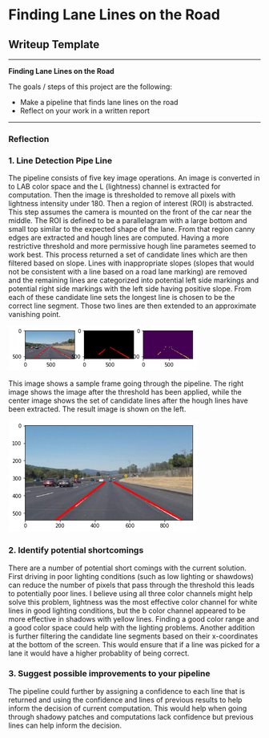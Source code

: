 # **Finding Lane Lines on the Road** 

## Writeup Template

---

**Finding Lane Lines on the Road**

The goals / steps of this project are the following:
* Make a pipeline that finds lane lines on the road
* Reflect on your work in a written report



---

### Reflection

### 1. Line Detection Pipe Line

The pipeline consists of five key image operations. An image is converted in to LAB color space and the L (lightness) channel is extracted for computation. Then the image is thresholded to remove all pixels with lightness intensity under 180. Then a region of interest (ROI) is abstracted. This step assumes the camera is mounted on the front of the car near the middle. The ROI is defined to be a parallelagram with a large bottom and small top similar to the expected shape of the lane. From that region canny edges are extracted and hough lines are computed. Having a more restrictive threshold and more permissive hough line parametes seemed to work best. This process returned a set of candidate lines which are then filtered based on slope. Lines with inappropriate slopes (slopes that would not be consistent with a line based on a road lane marking) are removed and the remaining lines are categorized into potential left side markings and potential right side markings with the left side having positive slope. From each of these candidate line sets the longest line is chosen to be the correct line segment. Those two lines are then extended to an approximate vanishing point. 


![Pipeline][pipeline]

This image shows a sample frame going through the pipeline. The right image shows the image after the threshold has been applied, while the center image shows the set of candidate lines after the hough lines have been extracted. The result
image is shown on the left. 


![Result][result]



### 2. Identify potential shortcomings

There are a number of potential short comings with the current solution. First driving in poor lighting conditions (such as low lighting or shawdows) can reduce the number of pixels that pass through the threshold this leads to potentially poor lines. I believe using all three color channels might help solve this problem, lightness was the most effective color channel for white lines in good lighting conditions, but the b color channel appeared to be more effective in shadows with yellow lines. Finding a good color range and a good color space could help with the lighting problems. Another addition is further filtering the candidate line segments based on their x-coordinates at the bottom of the screen. This would ensure that if a line was picked for a lane it would have a higher probablity of being correct. 


### 3. Suggest possible improvements to your pipeline

The pipeline could further by assigning a confidence to each line that is returned and using the confidence and lines of previous results to help inform the decision of current computation. This would help when going through shadowy patches and computations lack confidence but previous lines can help inform the decision. 




[pipeline]: ./pipline.png "Pipeline Image"

[result]: ./result.png "Resulting Image"